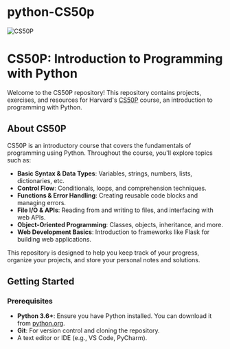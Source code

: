 # python-CS50p

![CS50P](https://github.com/user-attachments/assets/77a5223a-5d37-4708-81bc-cfc648232c4a)



# CS50P: Introduction to Programming with Python

Welcome to the CS50P repository! This repository contains projects, exercises, and resources for Harvard's [CS50P](https://cs50.harvard.edu/python/) course, an introduction to programming with Python.

## About CS50P

CS50P is an introductory course that covers the fundamentals of programming using Python. Throughout the course, you'll explore topics such as:

- **Basic Syntax & Data Types**: Variables, strings, numbers, lists, dictionaries, etc.
- **Control Flow**: Conditionals, loops, and comprehension techniques.
- **Functions & Error Handling**: Creating reusable code blocks and managing errors.
- **File I/O & APIs**: Reading from and writing to files, and interfacing with web APIs.
- **Object-Oriented Programming**: Classes, objects, inheritance, and more.
- **Web Development Basics**: Introduction to frameworks like Flask for building web applications.

This repository is designed to help you keep track of your progress, organize your projects, and store your personal notes and solutions.


## Getting Started

### Prerequisites

- **Python 3.6+**: Ensure you have Python installed. You can download it from [python.org](https://www.python.org/).
- **Git**: For version control and cloning the repository.
- A text editor or IDE (e.g., VS Code, PyCharm).
